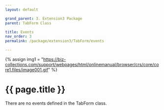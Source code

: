 ```yaml
---
layout: default

grand_parent: 3. Extension3 Package
parent: TabForm Class

title: Events
nav_order: 3
permalink: /package/extension3/TabForm/events

---
```

{% assign img1 = "https://biz-collections.com/support/webpages/html/onlinemanual/browser/crs/core/core1.files/image001.gif" %}


# {{ page.title }}

There are no events defined in the TabForm class.